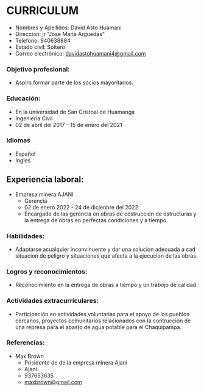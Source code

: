 # CURRICULUM
* Nombres y Apellidos: David Asto Huamani
* Direccion: jr "Jose Maria Arguedas" 
* Telefono: 940638884
* Estado civil: Soltero
* Correo electrónico: davidastohuamani4@gmail.com
 
### Objetivo profesional: 
  
* Aspiro formar parte de los socios mayoritarios. 
 
### Educación: 
-  En la universidad de San Cristoal de Huamanga 
  - Ingenieria Civil
  - 02 de abril del 2017 - 15 de enero del 2021
### Idiomas
* Español
* Ingles
## Experiencia laboral: 
- Empresa minera AJANI 
  - Gerencia 
  - 02 de enero 2022 - 24 de dicienbre del 2022
  - Encargado de las gerencia en obras de costruccion de estructuras y la entrega de obras en perfectas condiciones y a tiempo. 
 
### Habilidades: 

- Adaptarse acualquier inconvinuente y dar una solucion adecuada a cad situacion de peligro y situaciones que afecta a la ejecucion de las obras.  
 
### Logros y reconocimientos: 
- Reconocimiento en la entrega de obras a tiempo y un trabojo de calidad.
 
### Actividades extracurriculares: 
- Participación en actividades voluntarias para el apoyo de los pueblos cercanos, proyectos comunitarios relacionados con la contruccion de una represa para el abasto de agua potable para el Chaquipampa.
 
### Referencias: 
- Max Brown
  - Prisidente de de la empresa minera Ajani
  - Ajani 
  - 937653635
  - maxbrown@gmail.com
